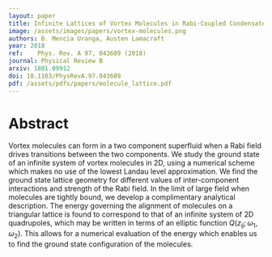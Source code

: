 ```yaml
---
layout: paper
title: Infinite Lattices of Vortex Molecules in Rabi-Coupled Condensates
image: /assets/images/papers/vortex-molecules.png
authors: B. Mencia Uranga, Austen Lamacraft
year: 2018
ref: 	Phys. Rev. A 97, 043609 (2018)
journal: Physical Review B
arxiv: 1801.09912
doi: 10.1103/PhysRevA.97.043609
pdf: /assets/pdfs/papers/molecule_lattice.pdf
---
```


# Abstract

Vortex molecules can form in a two component superfluid when a Rabi field drives transitions between the two components. We study the ground state of an infinite system of vortex molecules in 2D, using a numerical scheme which makes no use of the lowest Landau level approximation. We find the ground state lattice geometry for different values of inter-component interactions and strength of the Rabi field. In the limit of large field when molecules are tightly bound, we develop a complimentary analytical description. The energy governing the alignment of molecules on a triangular lattice is found to correspond to that of an infinite system of 2D quadrupoles, which may be written in terms of an elliptic function $Q(z_{ij};\omega_1,\omega_2)$. This allows for a numerical evaluation of the energy which enables us to find the ground state configuration of the molecules.
